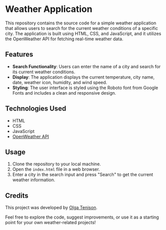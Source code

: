 # Weather Application

This repository contains the source code for a simple weather application that allows users to search for the current weather conditions of a specific city. The application is built using HTML, CSS, and JavaScript, and it utilizes the OpenWeather API for fetching real-time weather data.

## Features

- **Search Functionality**: Users can enter the name of a city and search for its current weather conditions.
- **Display**: The application displays the current temperature, city name, date, weather icon, humidity, and wind speed.
- **Styling**: The user interface is styled using the Roboto font from Google Fonts and includes a clean and responsive design.

## Technologies Used

- HTML
- CSS
- JavaScript
- [OpenWeather API](https://openweathermap.org/)

## Usage

1. Clone the repository to your local machine.
2. Open the `index.html` file in a web browser.
3. Enter a city in the search input and press "Search" to get the current weather information.

## Credits

This project was developed by [Olga Tenison](https://github.com/olgatenison).

Feel free to explore the code, suggest improvements, or use it as a starting point for your own weather-related projects!
